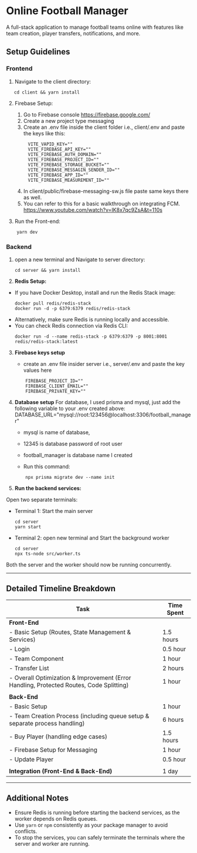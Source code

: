 # Online Football Manager

A full-stack application to manage football teams online with features like team creation, player transfers, notifications, and more.

## Setup Guidelines

### Frontend

1. Navigate to the client directory:
 ```
    cd client && yarn install
```

2. Firebase Setup:

   1. Go to Firebase console https://firebase.google.com/
   2. Create a new project type messaging
   3. Create an .env file inside the client folder i.e., client/.env and paste the keys like this:
   ```
        VITE_VAPID_KEY=""
        VITE_FIREBASE_API_KEY=""
        VITE_FIREBASE_AUTH_DOMAIN=""
        VITE_FIREBASE_PROJECT_ID=""
        VITE_FIREBASE_STORAGE_BUCKET=""
        VITE_FIREBASE_MESSAGIN_SENDER_ID=""
        VITE_FIREBASE_APP_ID=""
        VITE_FIREBASE_MEASUREMENT_ID=""
   ```
   4. In client/public/firebase-messaging-sw.js file paste same keys there as well.
   5. You can refer to this for a basic walkthrough on integrating FCM. https://www.youtube.com/watch?v=IK8x7qc9ZsA&t=110s

3. Run the Front-end: 
```
    yarn dev
```

### Backend

1. open a new terminal and Navigate to server directory:
   ``` 
   cd server && yarn install
   ```

2. **Redis Setup:**
- If you have Docker Desktop, install and run the Redis Stack image:
  ```
  docker pull redis/redis-stack
  docker run -d -p 6379:6379 redis/redis-stack
  ```
- Alternatively, make sure Redis is running locally and accessible.
- You can check Redis connection via Redis CLI:
  ```
  docker run -d --name redis-stack -p 6379:6379 -p 8001:8001 redis/redis-stack:latest
  ```

3. **Firebase keys setup**
    - create an .env file insider server i.e., server/.env and paste the key values here
    ```
        FIREBASE_PROJECT_ID=""
        FIREBASE_CLIENT_EMAIL=""
        FIREBASE_PRIVATE_KEY=""
    ```
4. **Database setup**
    For database, I used prisma and mysql, just add the following variable to your .env created above:
         DATABASE_URL="mysql://root:123456@localhost:3306/football_manager" 
    - mysql is name of database,
    - 12345 is database password of root user
    - football_manager is database name I created   

    - Run this command:
    ```
        npx prisma migrate dev --name init
    ```

5. **Run the backend services:**

Open two separate terminals:

- Terminal 1: Start the main server
  ```
  cd server
  yarn start
  ```

- Terminal 2: open new terminal and Start the background worker
  ```
  cd server
  npx ts-node src/worker.ts
  ```

Both the server and the worker should now be running concurrently.

---

## Detailed Timeline Breakdown

| Task                                             | Time Spent        |
|-------------------------------------------------|-------------------|
| **Front-End**                                    |                   |
| - Basic Setup (Routes, State Management & Services) | 1.5 hours         |
| - Login                                          | 0.5 hour          |
| - Team Component                                 | 1 hour            |
| - Transfer List                                  | 2 hours           |
| - Overall Optimization & Improvement (Error Handling, Protected Routes, Code Splitting) | 1 hour            |
|                                                 |                   |
| **Back-End**                                     |                   |
| - Basic Setup                                    | 1 hour            |
| - Team Creation Process (including queue setup & separate process handling) | 6 hours           |
| - Buy Player (handling edge cases)               | 1.5 hours         |
| - Firebase Setup for Messaging                    | 1 hour            |
| - Update Player                                  | 0.5 hour          |
|                                                 |                   |
| **Integration (Front-End & Back-End)**           | 1 day             |

---

## Additional Notes

- Ensure Redis is running before starting the backend services, as the worker depends on Redis queues.
- Use `yarn` or `npm` consistently as your package manager to avoid conflicts.
- To stop the services, you can safely terminate the terminals where the server and worker are running.

